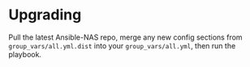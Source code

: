 # Upgrading

Pull the latest Ansible-NAS repo, merge any new config sections from `group_vars/all.yml.dist` into your `group_vars/all.yml`, then run the playbook.
